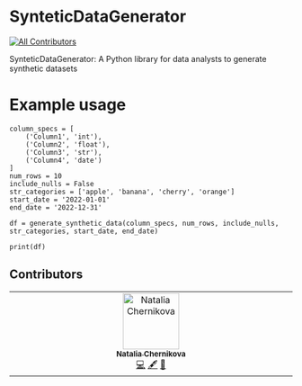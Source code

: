 # SynteticDataGenerator
<!-- ALL-CONTRIBUTORS-BADGE:START - Do not remove or modify this section -->
[![All Contributors](https://img.shields.io/badge/all_contributors-1-orange.svg?style=flat-square)](#contributors-)
<!-- ALL-CONTRIBUTORS-BADGE:END -->

SynteticDataGenerator: A Python library for data analysts to generate synthetic datasets

# Example usage

```
column_specs = [
    ('Column1', 'int'),
    ('Column2', 'float'),
    ('Column3', 'str'),
    ('Column4', 'date')
]
num_rows = 10
include_nulls = False
str_categories = ['apple', 'banana', 'cherry', 'orange']
start_date = '2022-01-01'
end_date = '2022-12-31'

df = generate_synthetic_data(column_specs, num_rows, include_nulls, str_categories, start_date, end_date)

print(df)
```

## Contributors

<!-- ALL-CONTRIBUTORS-LIST:START - Do not remove or modify this section -->
<!-- prettier-ignore-start -->
<!-- markdownlint-disable -->
<table>
  <tbody>
    <tr>
      <td align="center" valign="top" width="14.28%"><a href="https://github.com/sonne2023"><img src="https://avatars.githubusercontent.com/u/129782624?v=4?s=100" width="100px;" alt="Natalia Chernikova"/><br /><sub><b>Natalia Chernikova</b></sub></a><br /><a href="https://github.com/eeealesha/SyntheticDataGenerator/commits?author=sonne2023" title="Code">💻</a> <a href="#content-sonne2023" title="Content">🖋</a> <a href="https://github.com/eeealesha/SyntheticDataGenerator/issues?q=author%3Asonne2023" title="Bug reports">🐛</a></td>
    </tr>
  </tbody>
</table>

<!-- markdownlint-restore -->
<!-- prettier-ignore-end -->

<!-- ALL-CONTRIBUTORS-LIST:END -->
<!-- prettier-ignore-start -->
<!-- markdownlint-disable -->

<!-- markdownlint-restore -->
<!-- prettier-ignore-end -->

<!-- ALL-CONTRIBUTORS-LIST:END -->